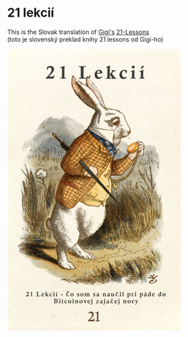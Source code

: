 # 21 lekcií

This is the Slovak translation of [Gigi's](https://twitter.com/dergigi) [21-Lessons](https://21lessons.com/) \
(toto je slovenský preklad knihy 21 lessons od Gigi-ho) 

<img src="./dummy/21-lekcii-cover.png" alt="Slovak Cover" width="400" height="650">

